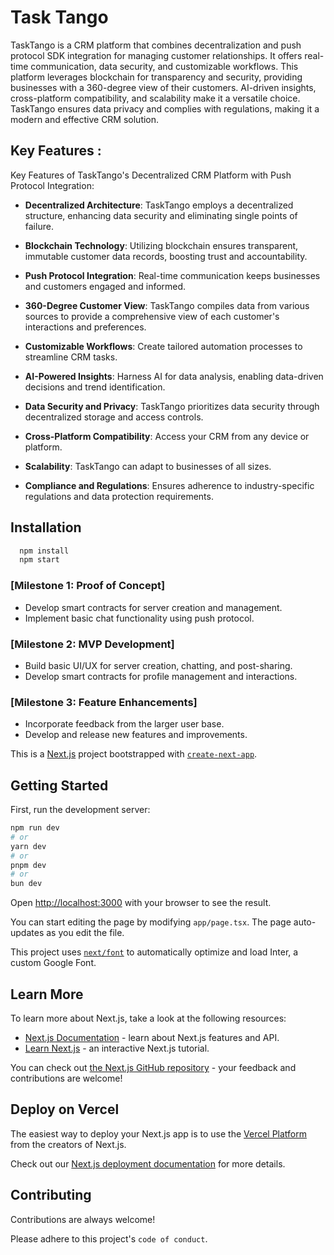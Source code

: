 # Task Tango

TaskTango is a CRM platform that combines decentralization and push protocol SDK integration for managing customer relationships. It offers real-time communication, data security, and customizable workflows. This platform leverages blockchain for transparency and security, providing businesses with a 360-degree view of their customers. AI-driven insights, cross-platform compatibility, and scalability make it a versatile choice. TaskTango ensures data privacy and complies with regulations, making it a modern and effective CRM solution.

## Key Features : 

Key Features of TaskTango's Decentralized CRM Platform with Push Protocol Integration:

- **Decentralized Architecture**: TaskTango employs a decentralized structure, enhancing data security and eliminating single points of failure.

- **Blockchain Technology**: Utilizing blockchain ensures transparent, immutable customer data records, boosting trust and accountability.

- **Push Protocol Integration**: Real-time communication keeps businesses and customers engaged and informed.

- **360-Degree Customer View**: TaskTango compiles data from various sources to provide a comprehensive view of each customer's interactions and preferences.

- **Customizable Workflows**: Create tailored automation processes to streamline CRM tasks.

- **AI-Powered Insights**: Harness AI for data analysis, enabling data-driven decisions and trend identification.

- **Data Security and Privacy**: TaskTango prioritizes data security through decentralized storage and access controls.

- **Cross-Platform Compatibility**: Access your CRM from any device or platform.

- **Scalability**: TaskTango can adapt to businesses of all sizes.

- **Compliance and Regulations**: Ensures adherence to industry-specific regulations and data protection requirements.

## Installation

```bash
  npm install 
  npm start
```
### [Milestone 1: Proof of Concept]

-   Develop smart contracts for server creation and management.
-   Implement basic chat functionality using push protocol.

### [Milestone 2: MVP Development]
-   Build basic UI/UX for server creation, chatting, and post-sharing.
-   Develop smart contracts for profile management and interactions. 

### [Milestone 3: Feature Enhancements]
-   Incorporate feedback from the larger user base.
-   Develop and release new features and improvements.



This is a [Next.js](https://nextjs.org/) project bootstrapped with [`create-next-app`](https://github.com/vercel/next.js/tree/canary/packages/create-next-app).

## Getting Started

First, run the development server:

```bash
npm run dev
# or
yarn dev
# or
pnpm dev
# or
bun dev
```

Open [http://localhost:3000](http://localhost:3000) with your browser to see the result.

You can start editing the page by modifying `app/page.tsx`. The page auto-updates as you edit the file.

This project uses [`next/font`](https://nextjs.org/docs/basic-features/font-optimization) to automatically optimize and load Inter, a custom Google Font.

## Learn More

To learn more about Next.js, take a look at the following resources:

- [Next.js Documentation](https://nextjs.org/docs) - learn about Next.js features and API.
- [Learn Next.js](https://nextjs.org/learn) - an interactive Next.js tutorial.

You can check out [the Next.js GitHub repository](https://github.com/vercel/next.js/) - your feedback and contributions are welcome!

## Deploy on Vercel

The easiest way to deploy your Next.js app is to use the [Vercel Platform](https://vercel.com/new?utm_medium=default-template&filter=next.js&utm_source=create-next-app&utm_campaign=create-next-app-readme) from the creators of Next.js.

Check out our [Next.js deployment documentation](https://nextjs.org/docs/deployment) for more details.


## Contributing

Contributions are always welcome!

Please adhere to this project's `code of conduct`.

